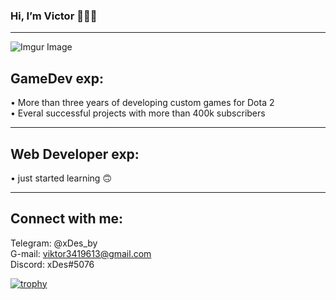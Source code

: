 ### Hi, I’m Victor 👋👋👋
<hr />

![Imgur Image](https://imgur.com/MvCXdAS.jpg)

## GameDev exp:
&#8226; More than three years of developing custom games for Dota 2 <br/>
&#8226; Everal successful projects with more than 400k subscribers

<hr /> 

## Web Developer exp:
&#8226; just started learning &#128579;

<hr /> 

## Connect with me:
Telegram: @xDes_by<br/>
G-mail: viktor3419613@gmail.com<br/>
Discord: xDes#5076<br/>


[![trophy](https://github-profile-trophy.vercel.app/?username=xDes-by&theme=gruvbox)](https://github.com/ryo-ma/github-profile-trophy)

